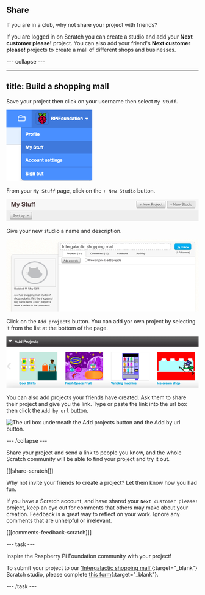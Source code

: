 ## Share

If you are in a club, why not share your project with friends?

If you are logged in on Scratch you can create a studio and add your **Next customer please!** project. You can also add your friend's **Next customer please!** projects to create a mall of different shops and businesses.

--- collapse ---

---
title: Build a shopping mall 
---

Save your project then click on your username then select `My Stuff`.

![the pop up menu under your account name in the top right.](images/my-stuff-menu.png)

From your `My Stuff` page, click on the `+ New Studio` button.

![The grey `New Studio` button on the `My Stuff` page.](images/create-studio.png)

Give your new studio a name and description. 

![The name box at the top of the studio and the description box on the left of the studio.](images/naming-studio.png)

Click on the `Add projects` button. You can add yor own project by selecting it from the list at the bottom of the page.

![The `Add Projects` pop up at the bottom of the page with a gallery of project thumbnails. ](images/add-your-projects.png)

You can also add projects your friends have created. Ask them to share their project and give you the link. Type or paste the link into the url box then click the `Add by url` button. 

![The url box underneath the `Add projects` button and the `Add by url` button.](images/path.png)

--- /collapse ---

Share your project and send a link to people you know, and the whole Scratch community will be able to find your project and try it out.

[[[share-scratch]]]

Why not invite your friends to create a project? Let them know how you had fun.

If you have a Scratch account, and have shared your `Next customer please!` project, keep an eye out for comments that others may make about your creation. Feedback is a great way to reflect on your work. Ignore any comments that are unhelpful or irrelevant.

[[[comments-feedback-scratch]]]

--- task ---

Inspire the Raspberry Pi Foundation community with your project!

To submit your project to our ['Intergalactic shopping mall'](https://scratch.mit.edu/studios/29662180){:target="_blank"} Scratch studio, please complete [this form](https://form.raspberrypi.org/f/community-project-submissions){:target="_blank"}.

--- /task ---
